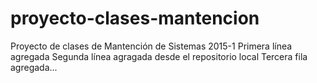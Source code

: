 ﻿# proyecto-clases-mantencion
Proyecto de  clases de Mantención de Sistemas 2015-1
Primera línea agregada
Segunda línea agragada desde el repositorio local
Tercera fila agregada...

